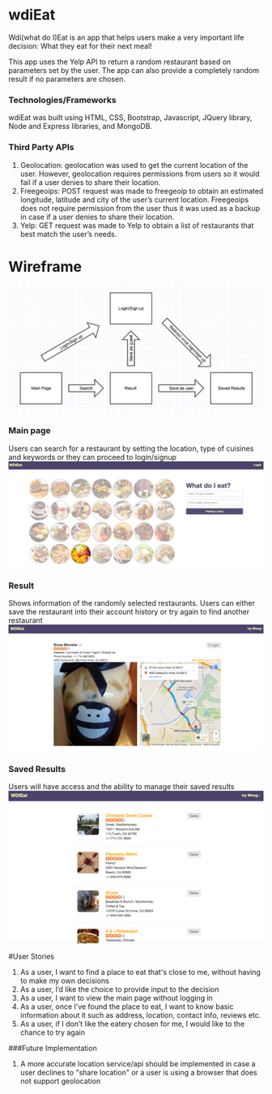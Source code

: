 # wdiEat
Wdi(what do I)Eat is an app that helps users make a very important life decision: What they eat for their next meal!

This app uses the Yelp API to return a random restaurant based on parameters set by the user. The app can also provide a completely random result if no parameters are chosen.

### Technologies/Frameworks
wdiEat was built using HTML, CSS, Bootstrap, Javascript, JQuery library, Node and Express libraries, and MongoDB.

### Third Party APIs
1. Geolocation: geolocation was used to get the current location of the user. However, geolocation requires permissions from users so it would fail if a user denies to share their location.
2. Freegeoips: POST request was made to freegeoip to obtain an estimated longitude, latitude and city of the user’s current location. Freegeoips does not require permission from the user thus it was used as a backup in case if a user denies to share their location.
3. Yelp: GET request was made to Yelp to obtain a list of restaurants that best match the user’s needs.

# Wireframe
![alt tag](https://raw.githubusercontent.com/llovee91/wdiEat-whatdoIEat/master/public/images/wireframe.png)


### Main page
Users can search for a restaurant by setting the location, type of cuisines and keywords or they can proceed to login/signup
![alt tag](https://raw.githubusercontent.com/llovee91/wdiEat-whatdoIEat/master/public/images/homepage.png)


### Result
Shows information of the randomly selected restaurants. Users can either save the restaurant into their account history or try again to find another restaurant
![alt tag](https://raw.githubusercontent.com/llovee91/wdiEat-whatdoIEat/master/public/images/result.png)


### Saved Results
Users will have access and the ability to manage their saved results
![alt tag](https://raw.githubusercontent.com/llovee91/wdiEat-whatdoIEat/master/public/images/history.png)

#User Stories
1. As a user, I want to find a place to eat that's close to me, without having to make my own decisions
2. As a user, I’d like the choice to provide input to the decision
3. As a user, I want to view the main page without logging in
4. As a user, once I’ve found the place to eat, I want to know basic information about it such as address, location, contact info, reviews etc.
5. As a user, if I don’t like the eatery chosen for me, I would like to the chance to try again

###Future Implementation
1. A more accurate location service/api should be implemented in case a user declines to "share location" or a user is using a browser that does not support geolocation
